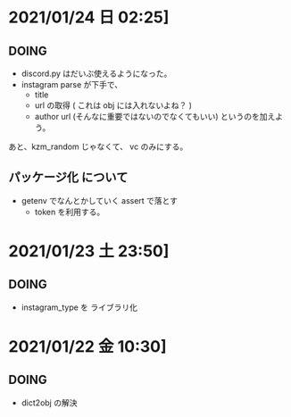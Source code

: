 # 2021/01/24 日 02:25]

## DOING

- discord.py はだいぶ使えるようになった。
- instagram parse が下手で、
  - title
  - url の取得 ( これは obj には入れないよね？ )
  - author url (そんなに重要ではないのでなくてもいい)
    というのを加えよう。

あと、kzm_random じゃなくて、 vc のみにする。

## パッケージ化 について

- getenv でなんとかしていく assert で落とす
  - token を利用する。

# 2021/01/23 土 23:50]

## DOING

- instagram_type を ライブラリ化

# 2021/01/22 金 10:30]

## DOING

- dict2obj の解決
